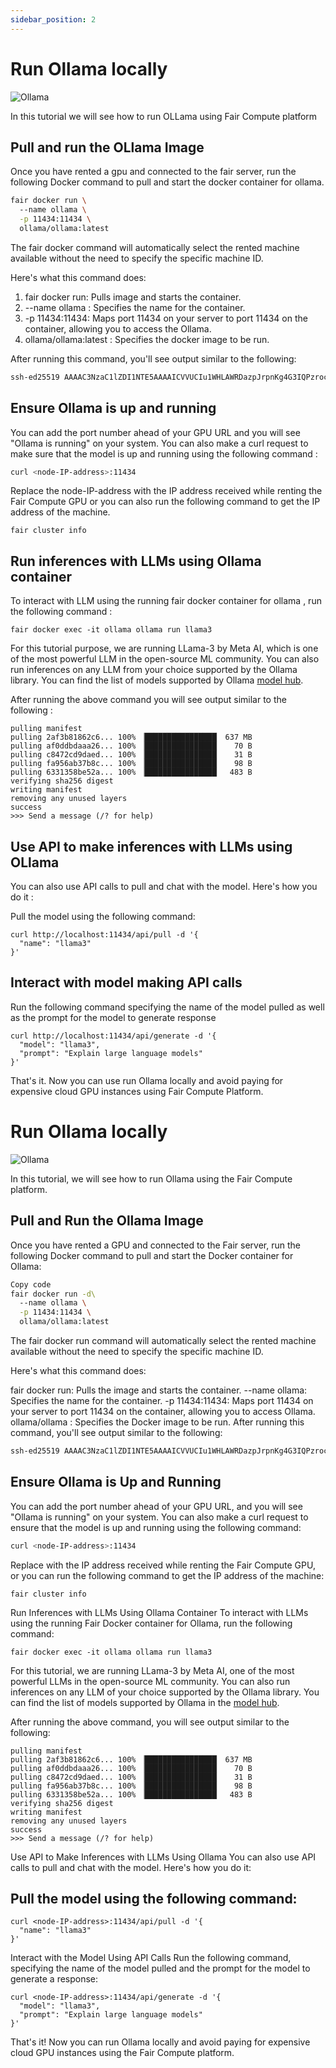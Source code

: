 ```yaml
---
sidebar_position: 2
---
```


# Run Ollama locally 

<div>
<img src={require("/static/img/llama.png").default} alt="Ollama"/>
</div>


In this tutorial we will see how to run OLLama
using Fair Compute platform

## Pull and run the OLlama Image

Once you have rented a gpu and connected to the fair server, 
run the following Docker command to pull and start the docker 
container for ollama. 

```bash
fair docker run \      
  --name ollama \
  -p 11434:11434 \
  ollama/ollama:latest

```

The fair docker command will automatically select the rented machine available
without the need to specify the specific machine ID.

Here's what this command does:
1. fair docker run: Pulls image and starts the container.
2. --name ollama : Specifies the name for the container.
3. -p 11434:11434: Maps port 11434 on your server to port 11434 on the container,
allowing you to access the Ollama.
4. ollama/ollama:latest : Specifies the docker image to be run.

After running this command, you'll see output similar to the following:

```bash
ssh-ed25519 AAAAC3NzaC1lZDI1NTE5AAAAICVVUCIu1WHLAWRDazpJrpnKg4G3IQPzrockSXpegDHH
```

## Ensure Ollama is up and running

You can add the port number ahead of your GPU URL and you will see
"Ollama is running" on your system. You can also make a curl request 
to make sure that the model is up and running using the following 
command :

```bash
curl <node-IP-address>:11434
```

Replace the node-IP-address with the IP address received while renting the
Fair Compute GPU or you can also run the following command to get 
the IP address of the machine.

```shell
fair cluster info
```

## Run inferences with LLMs using Ollama container

To interact with LLM using the running fair docker container for 
ollama , run the following command :

```shell
fair docker exec -it ollama ollama run llama3
```

For this tutorial purpose, we are running LLama-3 by Meta AI, which
is one of the most powerful LLM in the open-source ML community.
You can also run inferences on any LLM from your choice supported
by the Ollama library. You can find the list of models supported by
Ollama [model hub](https://ollama.com/library).

After running the above command you will see output similar to the 
following :

```shell
pulling manifest 
pulling 2af3b81862c6... 100% ▕████████████████▏ 637 MB                         
pulling af0ddbdaaa26... 100% ▕████████████████▏   70 B                         
pulling c8472cd9daed... 100% ▕████████████████▏   31 B                         
pulling fa956ab37b8c... 100% ▕████████████████▏   98 B                         
pulling 6331358be52a... 100% ▕████████████████▏  483 B                         
verifying sha256 digest 
writing manifest 
removing any unused layers 
success 
>>> Send a message (/? for help)
```

## Use API to make inferences with LLMs using OLlama

You can also use API calls to pull and chat with the model.
Here's how you do it :

Pull the model using the following command:

```shell
curl http://localhost:11434/api/pull -d '{ 
  "name": "llama3"
}'
```

## Interact with model making API calls

Run the following command specifying the name of 
the model pulled as well as the prompt for the 
model to generate response

```shell
curl http://localhost:11434/api/generate -d '{
  "model": "llama3",
  "prompt": "Explain large language models"
}'  
```

That's it. Now you can use run Ollama locally and 
avoid paying for expensive cloud GPU instances using
Fair Compute Platform.

# Run Ollama locally 

<div>
<img src={require("/static/img/llama.png").default} alt="Ollama"/>
</div>


In this tutorial, we will see how to run Ollama using the Fair Compute platform.

## Pull and Run the Ollama Image
Once you have rented a GPU and connected to the Fair server, run the 
following Docker command to pull and start the Docker container for Ollama:

```bash
Copy code
fair docker run -d\      
  --name ollama \
  -p 11434:11434 \
  ollama/ollama:latest

```

The fair docker run command will automatically select the rented machine 
available without the need to specify the specific machine ID.

Here's what this command does:

fair docker run: Pulls the image and starts the container.
--name ollama: Specifies the name for the container.
-p 11434:11434: Maps port 11434 on your server to port 11434 on the container, 
allowing you to access Ollama.
ollama/ollama
: Specifies the Docker image to be run.
After running this command, you'll see output similar to the following:

```bash
ssh-ed25519 AAAAC3NzaC1lZDI1NTE5AAAAICVVUCIu1WHLAWRDazpJrpnKg4G3IQPzrockSXpegDHH
```

## Ensure Ollama is Up and Running
You can add the port number ahead of your GPU URL, and you will see 
"Ollama is running" on your system. You can also make a curl request
to ensure that the model is up and running using the following command:

```bash
curl <node-IP-address>:11434
```

Replace <node-IP-address> with the IP address received while renting the
Fair Compute GPU, or you can run the following command to get the IP address
 of the machine:

```shell
fair cluster info
```

Run Inferences with LLMs Using Ollama Container
To interact with LLMs using the running Fair Docker container for Ollama, 
run the following command:

```shell
fair docker exec -it ollama ollama run llama3
```

For this tutorial, we are running LLama-3 by Meta AI, one of the most powerful 
LLMs in the open-source ML community. You can also run inferences on any LLM of
your choice supported by the Ollama library. You can find the list of models 
supported by Ollama in the [model hub](https://ollama.com/library).

After running the above command, you will see output similar to the following:

```shell
pulling manifest 
pulling 2af3b81862c6... 100% ▕████████████████▏ 637 MB                         
pulling af0ddbdaaa26... 100% ▕████████████████▏   70 B                         
pulling c8472cd9daed... 100% ▕████████████████▏   31 B                         
pulling fa956ab37b8c... 100% ▕████████████████▏   98 B                         
pulling 6331358be52a... 100% ▕████████████████▏  483 B                         
verifying sha256 digest 
writing manifest 
removing any unused layers 
success 
>>> Send a message (/? for help)
```

Use API to Make Inferences with LLMs Using Ollama
You can also use API calls to pull and chat with the model. Here's how you do it:

## Pull the model using the following command:

```shell
curl <node-IP-address>:11434/api/pull -d '{ 
  "name": "llama3"
}'
```

Interact with the Model Using API Calls
Run the following command, specifying the name of the model pulled and the prompt for the model to generate a response:

```shell
curl <node-IP-address>:11434/api/generate -d '{
  "model": "llama3",
  "prompt": "Explain large language models"
}'  
```

That's it! Now you can run Ollama locally and avoid paying for expensive cloud GPU instances using the Fair Compute platform.

